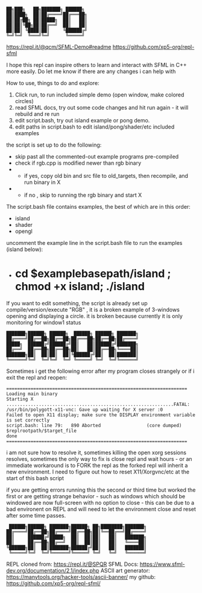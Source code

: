 ```
██╗███╗   ██╗███████╗ ██████╗ 
██║████╗  ██║██╔════╝██╔═══██╗
██║██╔██╗ ██║█████╗  ██║   ██║
██║██║╚██╗██║██╔══╝  ██║   ██║
██║██║ ╚████║██║     ╚██████╔╝
╚═╝╚═╝  ╚═══╝╚═╝      ╚═════╝ 
```

https://repl.it/@qcm/SFML-Demo#readme
https://github.com/xp5-org/repl-sfml

I hope this repl can inspire others to learn and interact with SFML in C++ more easily. 
Do let me know if there are any changes i can help with 


How to use, things to do and explore:
1) Click run, to run included simple demo (open window, make colored circles)
2) read SFML docs, try out some code changes and hit run again - it will rebuild and re run
3) edit script.bash, try out island example or pong demo. 
4) edit paths in script.bash to edit island/pong/shader/etc included examples


the script is set up to do the following:
- skip past all the commented-out example programs pre-compiled
- check if rgb.cpp is modified newer than rgb binary 
- - if yes, copy old bin and src file to old_targets, then recompile, and run binary in X
- - if no , skip to running the rgb binary and start X 



The script.bash file contains examples, the best of which are in this order:
- island
- shader
- opengl

uncomment the example line in the script.bash file to run the examples (island below): 
- # cd $examplebasepath/island ; chmod +x island; ./island


If you want to edit something, the script is already set up compile/version/execute "RGB" , 
it is a broken example of 3-windows opening and displaying a circle. it is broken because currently
it is only monitoring for window1 status







```
███████╗██████╗ ██████╗  ██████╗ ██████╗ ███████╗
██╔════╝██╔══██╗██╔══██╗██╔═══██╗██╔══██╗██╔════╝
█████╗  ██████╔╝██████╔╝██║   ██║██████╔╝███████╗
██╔══╝  ██╔══██╗██╔══██╗██║   ██║██╔══██╗╚════██║
███████╗██║  ██║██║  ██║╚██████╔╝██║  ██║███████║
╚══════╝╚═╝  ╚═╝╚═╝  ╚═╝ ╚═════╝ ╚═╝  ╚═╝╚══════╝
```
Sometimes i get the following error after my program closes strangely or if i exit the repl and reopen:
```
===================================================================
Loading main binary 
Starting X
..............................................................FATAL: /usr/bin/polygott-x11-vnc: Gave up waiting for X server :0
Failed to open X11 display; make sure the DISPLAY environment variable is set correctly
script.bash: line 79:   890 Aborted                 (core dumped) $replrootpath/$target_file
done
===================================================================
```
i am not sure how to resolve it, sometimes killing the open xorg sessions resolves, sometimes 
the only way to fix is close repl and wait hours - or an immediate workaround is to FORK the repl 
as the forked repl will inherit a new environment. I need to figure out how to reset X11/Xorgvnc/etc 
at the start of this bash script

if you are getting errors running this the second or third time but worked the first or are getting 
strange behavior - such as windows which should be windowed are now full-screen with no 
option to close  - this can be due to a bad environent on REPL and will need to let the environment 
close and reset after some time passes. 








```
 ██████╗██████╗ ███████╗██████╗ ██╗████████╗███████╗
██╔════╝██╔══██╗██╔════╝██╔══██╗██║╚══██╔══╝██╔════╝
██║     ██████╔╝█████╗  ██║  ██║██║   ██║   ███████╗
██║     ██╔══██╗██╔══╝  ██║  ██║██║   ██║   ╚════██║
╚██████╗██║  ██║███████╗██████╔╝██║   ██║   ███████║
 ╚═════╝╚═╝  ╚═╝╚══════╝╚═════╝ ╚═╝   ╚═╝   ╚══════╝
```
 REPL cloned from:          https://repl.it/@SPQR
 SFML Docs:                 https://www.sfml-dev.org/documentation/2.1/index.php
 ASCII art generator:       https://manytools.org/hacker-tools/ascii-banner/
 my github:                 https://github.com/xp5-org/repl-sfml/
